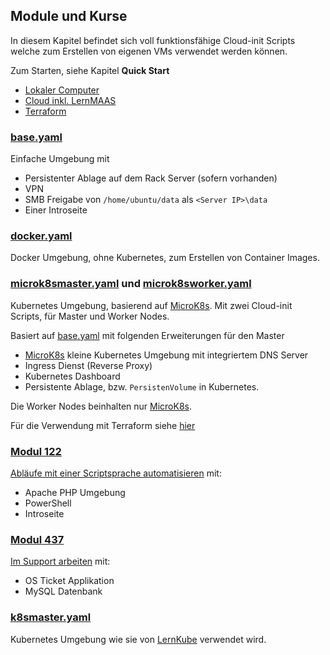 Module und Kurse
----------------

In diesem Kapitel befindet sich voll funktionsfähige Cloud-init Scripts welche zum Erstellen von eigenen VMs verwendet werden können.

Zum Starten, siehe Kapitel **Quick Start**
* [Lokaler Computer](../intro/)
* [Cloud inkl. LernMAAS](../intro/Cloud.md)
* [Terraform](../terraform/)
 
### [base.yaml](base.yaml)

Einfache Umgebung mit 
* Persistenter Ablage auf dem Rack Server (sofern vorhanden)
* VPN
* SMB Freigabe von `/home/ubuntu/data` als `<Server IP>\data`
* Einer Introseite

### [docker.yaml](docker.yaml)

Docker Umgebung, ohne Kubernetes, zum Erstellen von Container Images.

### [microk8smaster.yaml](microk8smaster.yaml) und [microk8sworker.yaml](microk8sworker.yaml)

Kubernetes Umgebung, basierend auf [MicroK8s](https://microk8s.io/). Mit zwei Cloud-init Scripts, für Master und Worker Nodes.

Basiert auf [base.yaml](base.yaml) mit folgenden Erweiterungen für den Master
* [MicroK8s](https://microk8s.io/) kleine Kubernetes Umgebung mit integriertem DNS Server
* Ingress Dienst (Reverse Proxy)
* Kubernetes Dashboard
* Persistente Ablage, bzw. `PersistenVolume` in Kubernetes.

Die Worker Nodes beinhalten nur [MicroK8s](https://microk8s.io/).

Für die Verwendung mit Terraform siehe [hier](../terraform#kubernetes)

### [Modul 122](https://github.com/tbz-it/M122/blob/master/cloud-init.yaml)

[Abläufe mit einer Scriptsprache automatisieren](https://www.modulbaukasten.ch/module/122/3/de-DE?title=Abl%C3%A4ufe-mit-einer-Scriptsprache-automatisieren) mit:
* Apache PHP Umgebung
* PowerShell
* Introseite

### [Modul 437](https://github.com/tbz-it/M437/blob/master/cloud-init.yaml) 

[Im Support arbeiten](https://www.modulbaukasten.ch/module/437/1/de-DE?title=Im-Support-arbeiten) mit:
* OS Ticket Applikation
* MySQL Datenbank

### [k8smaster.yaml](k8smaster.yaml)

Kubernetes Umgebung wie sie von [LernKube](https://github.com/mc-b/lernkube) verwendet wird.






